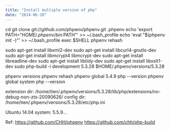 ```yaml
---
title: "Install multiple version of php"
date: "2014-06-20"
---
```


cd git clone git://github.com/phpenv/phpenv.git .phpenv echo 'export PATH="$HOME/.phpenv/bin:$PATH"' >> ~/.bash\_profile echo 'eval "$(phpenv init -)"' >> ~/.bash\_profile exec $SHELL phpenv rehash

sudo apt-get install libxml2-dev sudo apt-get install libcurl4-gnutls-dev sudo apt-get install libmcrypt4 libmcrypt-dev sudo apt-get install libreadline-dev sudo apt-get install libtidy-dev sudo apt-get install libxslt1-dev sudo php-build -i development 5.3.28 $HOME/.phpenv/versions/5.3.28

phpenv versions phpenv rehash phpenv global 5.4.9 php --version phpenv global system php --version

extension dir: /home/tien/.phpenv/versions/5.3.28/lib/php/extensions/no-debug-non-zts-20090626/ config dir: /home/tien/.phpenv/versions/5.3.28/etc/php.ini

Ubuntu 14.04 system: 5.5.9...

Ref: https://github.com/CHH/phpenv https://github.com/chh/php-build

